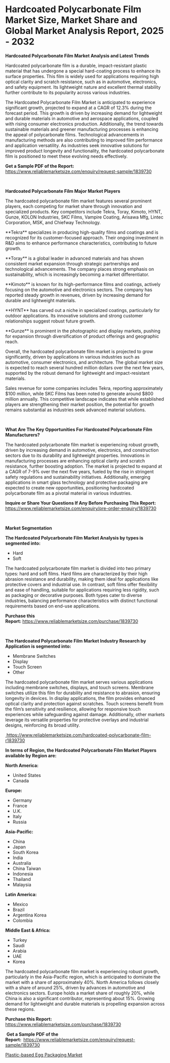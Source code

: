 <p><h1>Hardcoated Polycarbonate Film Market Size, Market Share and Global Market Analysis Report, 2025 - 2032</h1></p><p><strong>Hardcoated Polycarbonate Film Market Analysis and Latest Trends</strong></p>
<p><p>Hardcoated polycarbonate film is a durable, impact-resistant plastic material that has undergone a special hard-coating process to enhance its surface properties. This film is widely used for applications requiring high optical clarity and scratch resistance, such as in automotive, electronics, and safety equipment. Its lightweight nature and excellent thermal stability further contribute to its popularity across various industries.</p><p>The Hardcoated Polycarbonate Film Market is anticipated to experience significant growth, projected to expand at a CAGR of 12.3% during the forecast period. This growth is driven by increasing demand for lightweight and durable materials in automotive and aerospace applications, coupled with rising consumer electronics production. Additionally, the trend towards sustainable materials and greener manufacturing processes is enhancing the appeal of polycarbonate films. Technological advancements in manufacturing methods are also contributing to improved film performance and application versatility. As industries seek innovative solutions for improved product longevity and functionality, the hardcoated polycarbonate film is positioned to meet these evolving needs effectively.</p></p>
<p><strong>Get a Sample PDF of the Report:&nbsp;</strong> <a href="https://www.reliablemarketsize.com/enquiry/request-sample/1839730?utm_campaign=2640&utm_medium=2&utm_source=Github&utm_content=ia&utm_term=03042025&utm_id=hardcoated-polycarbonate-film">https://www.reliablemarketsize.com/enquiry/request-sample/1839730</a></p>
<p>&nbsp;</p>
<p><strong>Hardcoated Polycarbonate Film Major Market Players</strong></p>
<p><p>The hardcoated polycarbonate film market features several prominent players, each competing for market share through innovation and specialized products. Key competitors include Tekra, Toray, Kimoto, HYNT, Gunze, KOLON Industries, SKC Films, Vampire Coating, Arisawa Mfg, Lintec Corporation, MSK, and Chiefway Technology.</p><p>**Tekra** specializes in producing high-quality films and coatings and is recognized for its customer-focused approach. Their ongoing investment in R&D aims to enhance performance characteristics, contributing to future growth. </p><p>**Toray** is a global leader in advanced materials and has shown consistent market expansion through strategic partnerships and technological advancements. The company places strong emphasis on sustainability, which is increasingly becoming a market differentiator.</p><p>**Kimoto** is known for its high-performance films and coatings, actively focusing on the automotive and electronics sectors. The company has reported steady growth in revenues, driven by increasing demand for durable and lightweight materials.</p><p>**HYNT** has carved out a niche in specialized coatings, particularly for outdoor applications. Its innovative solutions and strong customer relationships suggest robust future growth.</p><p>**Gunze** is prominent in the photographic and display markets, pushing for expansion through diversification of product offerings and geographic reach.</p><p>Overall, the hardcoated polycarbonate film market is projected to grow significantly, driven by applications in various industries such as automotive, consumer electronics, and architecture. The global market size is expected to reach several hundred million dollars over the next few years, supported by the robust demand for lightweight and impact-resistant materials.</p><p>Sales revenue for some companies includes Tekra, reporting approximately $100 million, while SKC Films has been noted to generate around $800 million annually. This competitive landscape indicates that while established players are strengthening their market position, the potential for growth remains substantial as industries seek advanced material solutions.</p></p>
<p>&nbsp;</p>
<p><strong>What Are The Key Opportunities For Hardcoated Polycarbonate Film Manufacturers?</strong></p>
<p><p>The hardcoated polycarbonate film market is experiencing robust growth, driven by increasing demand in automotive, electronics, and construction sectors due to its durability and lightweight properties. Innovations in manufacturing processes are enhancing optical clarity and scratch resistance, further boosting adoption. The market is projected to expand at a CAGR of 7-9% over the next five years, fueled by the rise in stringent safety regulations and sustainability initiatives. Additionally, emerging applications in smart glass technology and protective packaging are expected to create new opportunities, positioning hardcoated polycarbonate film as a pivotal material in various industries.</p></p>
<p><strong>Inquire or Share Your Questions If Any Before Purchasing This Report:</strong> <a href="https://www.reliablemarketsize.com/enquiry/pre-order-enquiry/1839730?utm_campaign=2640&utm_medium=2&utm_source=Github&utm_content=ia&utm_term=03042025&utm_id=hardcoated-polycarbonate-film">https://www.reliablemarketsize.com/enquiry/pre-order-enquiry/1839730</a></p>
<p>&nbsp;</p>
<p><strong>Market Segmentation</strong></p>
<p><strong>The Hardcoated Polycarbonate Film Market Analysis by types is segmented into:</strong></p>
<p><ul><li>Hard</li><li>Soft</li></ul></p>
<p><p>The hardcoated polycarbonate film market is divided into two primary types: hard and soft films. Hard films are characterized by their high abrasion resistance and durability, making them ideal for applications like protective covers and industrial use. In contrast, soft films offer flexibility and ease of handling, suitable for applications requiring less rigidity, such as packaging or decorative purposes. Both types cater to diverse industries, balancing performance characteristics with distinct functional requirements based on end-use applications.</p></p>
<p><strong>Purchase this Report:&nbsp;</strong><a href="https://www.reliablemarketsize.com/purchase/1839730?utm_campaign=2640&utm_medium=2&utm_source=Github&utm_content=ia&utm_term=03042025&utm_id=hardcoated-polycarbonate-film">https://www.reliablemarketsize.com/purchase/1839730</a></p>
<p>&nbsp;</p>
<p><strong>The Hardcoated Polycarbonate Film Market Industry Research by Application is segmented into:</strong></p>
<p><ul><li>Membrane Switches</li><li>Display</li><li>Touch Screen</li><li>Other</li></ul></p>
<p><p>The hardcoated polycarbonate film market serves various applications including membrane switches, displays, and touch screens. Membrane switches utilize this film for durability and resistance to abrasion, ensuring longevity in devices. In display applications, the film provides enhanced optical clarity and protection against scratches. Touch screens benefit from the film’s sensitivity and resilience, allowing for responsive touch experiences while safeguarding against damage. Additionally, other markets leverage its versatile properties for protective overlays and industrial designs, reinforcing its broad utility.</p></p>
<p><a href="https://www.reliablemarketsize.com/hardcoated-polycarbonate-film-r1839730?utm_campaign=2640&utm_medium=2&utm_source=Github&utm_content=ia&utm_term=03042025&utm_id=hardcoated-polycarbonate-film">&nbsp;https://www.reliablemarketsize.com/hardcoated-polycarbonate-film-r1839730</a></p>
<p><strong>In terms of Region, the Hardcoated Polycarbonate Film Market Players available by Region are:</strong></p>
<p>
    <p> <strong> North America: </strong>
        <ul>
            <li>United States</li>
            <li>Canada</li>
        </ul>
        </p> 
    <p> <strong> Europe: </strong>
        <ul>
            <li>Germany</li>
            <li>France</li>
            <li>U.K.</li>
            <li>Italy</li>
            <li>Russia</li>
        </ul>
        </p> 
    <p> <strong> Asia-Pacific: </strong>
        <ul>
            <li>China</li>
            <li>Japan</li>
            <li>South Korea</li>
            <li>India</li>
            <li>Australia</li>
            <li>China Taiwan</li>
            <li>Indonesia</li>
            <li>Thailand</li>
            <li>Malaysia</li>
        </ul>
        </p> 
    <p> <strong> Latin America: </strong>
        <ul>
            <li>Mexico</li>
            <li>Brazil</li>
            <li>Argentina Korea</li>
            <li>Colombia</li>
        </ul>
        </p> 
    <p> <strong> Middle East & Africa: </strong>
        <ul>
            <li>Turkey</li>
            <li>Saudi</li>
            <li>Arabia</li>
            <li>UAE</li>
            <li>Korea</li>
        </ul>
    </p>
    </p>
<p><p>The hardcoated polycarbonate film market is experiencing robust growth, particularly in the Asia-Pacific region, which is anticipated to dominate the market with a share of approximately 40%. North America follows closely with a share of around 25%, driven by advances in automotive and electronics sectors. Europe holds a market share of roughly 20%, while China is also a significant contributor, representing about 15%. Growing demand for lightweight and durable materials is propelling expansion across these regions.</p></p>
<p><strong>Purchase this Report: </strong><a href="https://www.reliablemarketsize.com/purchase/1839730?utm_campaign=2640&utm_medium=2&utm_source=Github&utm_content=ia&utm_term=03042025&utm_id=hardcoated-polycarbonate-film">https://www.reliablemarketsize.com/purchase/1839730</a></p>
<p>&nbsp;<strong>Get a Sample PDF of the Report:&nbsp;&nbsp;</strong><a href="https://www.reliablemarketsize.com/enquiry/request-sample/1839730?utm_campaign=2640&utm_medium=2&utm_source=Github&utm_content=ia&utm_term=03042025&utm_id=hardcoated-polycarbonate-film">https://www.reliablemarketsize.com/enquiry/request-sample/1839730</a></p>
<p><strong></strong></p>
<p><p><a href="https://github.com/schwminh2001101/Market-Research-Report-List-1/blob/main/plastic-based-egg-packaging-market.md?utm_campaign=2640&utm_medium=2&utm_source=Github&utm_content=ia&utm_term=03042025&utm_id=hardcoated-polycarbonate-film">Plastic-based Egg Packaging Market</a></p></p>